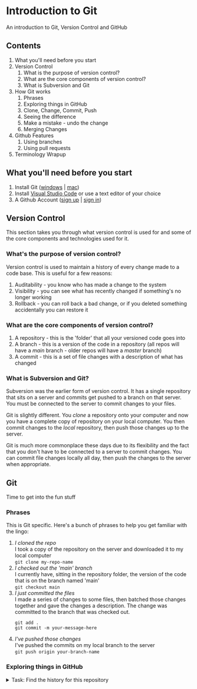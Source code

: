 # Introduction to Git
An introduction to Git, Version Control and GitHub


## Contents
1. What you'll need before you start
2. Version Control
    1. What is the purpose of version control?
    2. What are the core components of version control?
    3. What is Subversion and Git
3. How Git works
    1. Phrases
    2. Exploring things in GitHub
    3. Clone, Change, Commit, Push
    4. Seeing the difference
    5. Make a mistake - undo the change
    6. Merging Changes
4. Github Features
    1. Using branches
    2. Using pull requests
5. Terminology Wrapup


## What you'll need before you start
  1. Install Git ([windows](https://git-scm.com/download/win) | [mac](https://git-scm.com/download/mac))
  2. Install [Visual Studio Code](https://code.visualstudio.com/) or use a text editor of your choice
  3. A Github Account ([sign up](https://github.com/signup) | [sign in](https://github.com/login))


## Version Control
This section takes you through what version control is used for and some of the core components and technologies used for it.


### What's the purpose of version control?

Version control is used to maintain a history of every change made to a code base. This is useful for a few reasons:
  1. Auditability - you know who has made a change to the system
  2. Visibility - you can see what has recently changed if something's no longer working
  3. Rollback - you can roll back a bad change, or if you deleted something accidentally you can restore it


### What are the core components of version control?

  1. A repository - this is the 'folder' that all your versioned code goes into
  2. A branch - this is a version of the code in a repository (all repos will have a *main* branch - older repos will have a *master* branch)
  3. A commit - this is a set of file changes with a description of what has changed


### What is Subversion and Git?

Subversion was the earlier form of version control. It has a single repository that sits on a server and commits get pushed to a branch on that server. You must be connected to the server to commit changes to your files.

Git is slightly different. You *clone* a repository onto your computer and now you have a complete copy of repository on your local computer. You then commit changes to the *local* repository, then push those changes up to the server.

Git is much more commonplace these days due to its flexibility and the fact that you don't have to be connected to a server to commit changes. You can commit file changes locally all day, then push the changes to the server when appropriate.


## Git
Time to get into the fun stuff

### Phrases
This is Git specific. Here's a bunch of phrases to help you get familiar with the lingo:
  1. *I cloned the repo*  
     I took a copy of the repository on the server and downloaded it to my local computer  
     `git clone my-repo-name`
  2. *I checked out the 'main' branch*  
     I currently have, sitting in the repository folder, the version of the code that is on the branch named 'main'  
     `git checkout main`
  3. *I just committed the files*  
     I made a series of changes to some files, then batched those changes together and gave the changes a description. The change was committed to the branch that was checked out. 
     ```
     git add .
     git commit -m your-message-here
     ```
  4. *I've pushed those changes*  
     I've pushed the commits on my local branch to the server  
     `git push origin your-branch-name`
 
 ### Exploring things in GitHub
 <details>
  <summary>Task: Find the history for this repository</summary>
    
  #### To show the list of commits with the files that have changed:
  1. On this page, find the green "Code" button near the top
  2. Below this button look for the phrase "XX commits"
  3. Click the XX number
  4. Have a look at the history from the beginning
     You should see a bunch of descriptions. These are the **commits**
  5. Click into a commit by clicking on the **commit message**. Look for the 
     1. Commit message and description
     2. What branch it was committed to
     3. The commit hash (that looks like '57b93de3b28ca38121ab286140a22dedeb2e89a7')
     4. The files that have changed and the changes that were made
</details>
